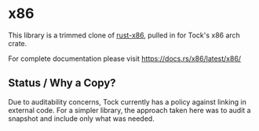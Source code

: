 x86
==============

This library is a trimmed clone of [rust-x86](https://github.com/gz/rust-x86),
pulled in for Tock's x86 arch crate.

For complete documentation please visit
https://docs.rs/x86/latest/x86/

Status / Why a Copy?
--------------------

Due to auditability concerns, Tock currently has a policy against linking in
external code. For a simpler library, the approach taken here was to audit a
snapshot and include only what was needed.
